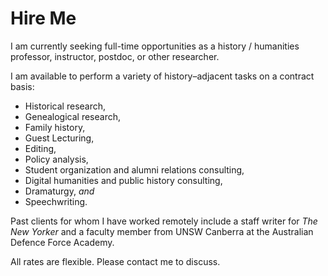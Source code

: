 # Hire Me

I am currently seeking full-time opportunities as a history / humanities professor, instructor, postdoc, or other researcher.

I am available to perform a variety of history–adjacent tasks on a contract basis: 

- Historical research,  
- Genealogical research, 
- Family history,
- Guest Lecturing, 
- Editing, 
- Policy analysis, 
- Student organization and alumni relations consulting,
- Digital humanities and public history consulting, 
- Dramaturgy, *and*
- Speechwriting. 

Past clients for whom I have worked remotely include a staff writer for *The New Yorker* and a faculty member from UNSW Canberra at the Australian Defence Force Academy. 

All rates are flexible. Please contact me to discuss. 
